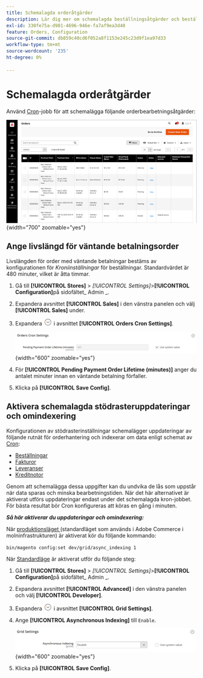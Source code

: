 ```yaml
---
title: Schemalagda orderåtgärder
description: Lär dig mer om schemalagda beställningsåtgärder och beställningar av cron-inställningar som stöder den här funktionen.
exl-id: 330fe75a-d901-4696-946e-fa7af9ea3d40
feature: Orders, Configuration
source-git-commit: db859c40cd6f052a8f1153e245c23d9f1ea97d33
workflow-type: tm+mt
source-wordcount: '235'
ht-degree: 0%

---
```


# Schemalagda orderåtgärder

Använd [Cron](../systems/cron.md)-jobb för att schemalägga följande orderbearbetningsåtgärder:

![Ordningsrutnät](./assets/orders-grid.png){width="700" zoomable="yes"}

## Ange livslängd för väntande betalningsorder

Livslängden för order med väntande betalningar bestäms av konfigurationen för _Kroniinställningar_ för beställningar. Standardvärdet är 480 minuter, vilket är åtta timmar.

1. Gå till **[!UICONTROL Stores]** > _[!UICONTROL Settings]_>**[!UICONTROL Configuration]**&#x200B;på sidofältet_ Admin _.

1. Expandera avsnittet **[!UICONTROL Sales]** i den vänstra panelen och välj **[!UICONTROL Sales]** under.

1. Expandera ![Expansionsväljaren](../assets/icon-display-expand.png) i avsnittet **[!UICONTROL Orders Cron Settings]**.

   ![Beställningar av kroniinställningar](../configuration-reference/sales/assets/sales-orders-cron-settings.png){width="600" zoomable="yes"}

1. För **[!UICONTROL Pending Payment Order Lifetime (minutes)]** anger du antalet minuter innan en väntande betalning förfaller.

1. Klicka på **[!UICONTROL Save Config]**.

## Aktivera schemalagda stödrasteruppdateringar och omindexering

Konfigurationen av stödrasterinställningar schemalägger uppdateringar av följande rutnät för orderhantering och indexerar om data enligt schemat av [Cron](../systems/cron.md):

- [Beställningar](orders.md#orders-workspace)
- [Fakturor](invoices.md)
- [Leveranser](shipments.md)
- [Kreditnotor](credit-memos.md)

Genom att schemalägga dessa uppgifter kan du undvika de lås som uppstår när data sparas och minska bearbetningstiden. När det här alternativet är aktiverat utförs uppdateringar endast under det schemalagda kron-jobbet. För bästa resultat bör Cron konfigureras att köras en gång i minuten.

**_Så här aktiverar du uppdateringar och omindexering:_**

När [produktionsläget ](https://experienceleague.adobe.com/docs/commerce-operations/configuration-guide/setup/application-modes.html#production-mode) (standardläget som används i Adobe Commerce i molninfrastrukturen) är aktiverat kör du följande kommando:

``bin/magento config:set dev/grid/async_indexing 1``

När [Standardläge](https://experienceleague.adobe.com/docs/commerce-operations/configuration-guide/setup/application-modes.html#default-mode) är aktiverat utför du följande steg:

1. Gå till **[!UICONTROL Stores]** > _[!UICONTROL Settings]_>**[!UICONTROL Configuration]**&#x200B;på sidofältet_ Admin _.

1. Expandera avsnittet **[!UICONTROL Advanced]** i den vänstra panelen och välj **[!UICONTROL Developer]**.

1. Expandera ![Expansionsväljaren](../assets/icon-display-expand.png) i avsnittet **[!UICONTROL Grid Settings]**.

1. Ange **[!UICONTROL Asynchronous Indexing]** till `Enable`.

   ![Stödrasterinställningar](../configuration-reference/advanced/assets/developer-grid-settings.png){width="600" zoomable="yes"}

1. Klicka på **[!UICONTROL Save Config]**.
